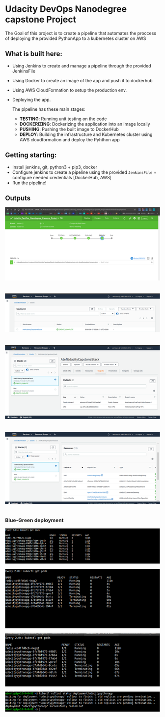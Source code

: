 # Udacity DevOps Nanodegree capstone Project

The Goal of this project is to create a pipeline that automates the proccess of deploying the provided PythonApp to a kubernetes cluster on AWS

## What is built here:
- Using Jenkins to create and manage a pipeline through the provided JenkinsFile
- Using Docker to create an image of the app and push it to dockerhub
- Using AWS CloudFormation to setup the production env.
- Deploying the app.

  The pipeline has these main stages:
  - **TESTING**: Running unit testing on the code
  - **DOCKERIZING**: Dockerizing the application into an image locally
  - **PUSHING**: Pushing the built image to DockerHub
  - **DEPLOY**: Building the infrastructure and Kubernetes cluster using AWS cloudformation and deploy the Pyhthon app
  
## Getting starting:
- Install jenkins, git, python3 + pip3, docker
- Configure jenkins to create a pipeline using the provided `JenkinsFile` + configure needed credentials [DockerHub, AWS]
- Run the pipeline!

## Outputs
![](https://github.com/atefhares/Udacity_DevOps_Nanodegree_Capsone_Project/blob/master/screenshots/Selection_030.png)
#
![](https://github.com/atefhares/Udacity_DevOps_Nanodegree_Capsone_Project/blob/master/screenshots/Selection_019.png)
#
![](https://github.com/atefhares/Udacity_DevOps_Nanodegree_Capsone_Project/blob/master/screenshots/Selection_020.png)
#
![](https://github.com/atefhares/Udacity_DevOps_Nanodegree_Capsone_Project/blob/master/screenshots/Selection_021.png)
#
### Blue-Green deployment
![](https://github.com/atefhares/Udacity_DevOps_Nanodegree_Capsone_Project/blob/master/screenshots/Selection_025.png)

![](https://github.com/atefhares/Udacity_DevOps_Nanodegree_Capsone_Project/blob/master/screenshots/Selection_027.png)

![](https://github.com/atefhares/Udacity_DevOps_Nanodegree_Capsone_Project/blob/master/screenshots/Selection_028.png)

![](https://github.com/atefhares/Udacity_DevOps_Nanodegree_Capsone_Project/blob/master/screenshots/Selection_029.png)
